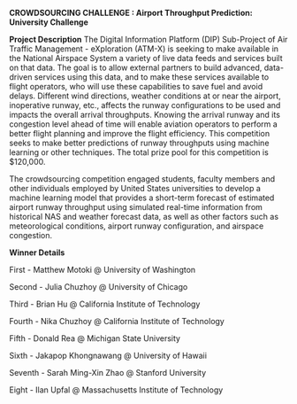**CROWDSOURCING CHALLENGE : Airport Throughput Prediction: University Challenge**

**Project Description**
The Digital Information Platform (DIP) Sub-Project of Air Traffic Management - eXploration (ATM-X) is seeking to make available in the National Airspace System a variety of live data feeds and services built on that data. The goal is to allow external partners to build advanced, data-driven services using this data, and to make these services available to flight operators, who will use these capabilities to save fuel and avoid delays. Different wind directions, weather conditions at or near the airport, inoperative runway, etc., affects the runway configurations to be used and impacts the overall arrival throughputs. Knowing the arrival runway and its congestion level ahead of time will enable aviation operators to perform a better flight planning and improve the flight efficiency. This competition seeks to make better predictions of runway throughputs using machine learning or other techniques. The total prize pool for this competition is $120,000.

The crowdsourcing competition engaged students, faculty members and other individuals employed by United States universities to develop a machine learning model that provides a short-term forecast of estimated airport runway throughput using simulated real-time information from historical NAS and weather forecast data, as well as other factors such as meteorological conditions, airport runway configuration, and airspace congestion.

**Winner Details**

First - Matthew	Motoki	@ University of Washington

Second - Julia	Chuzhoy	@ University of Chicago

Third - Brian	Hu	@ California Institute of Technology

Fourth - Nika	Chuzhoy	@ California Institute of Technology

Fifth - Donald Rea	@ Michigan State University

Sixth - Jakapop	Khongnawang	@ University of Hawaii

Seventh - Sarah	Ming-Xin Zhao	@ Stanford University

Eight - Ilan	Upfal	@ Massachusetts Institute of Technology
